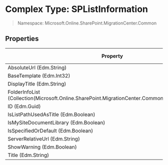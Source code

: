 # Complex Type: SPListInformation

> Namespace: Microsoft.Online.SharePoint.MigrationCenter.Common

## Properties

Property | SPO | SP 2019 | SP 2016 | SP 2013
----------|:---:|:-------:|:-------:|:-------:
AbsoluteUrl (Edm.String) | ✅ | ❌ | ❌ | ❌
BaseTemplate (Edm.Int32) | ✅ | ❌ | ❌ | ❌
DisplayTitle (Edm.String) | ✅ | ❌ | ❌ | ❌
FolderInfoList (Collection(Microsoft.Online.SharePoint.MigrationCenter.Common.SPFolderInformation)) | ✅ | ❌ | ❌ | ❌
ID (Edm.Guid) | ✅ | ❌ | ❌ | ❌
IsListPathUsedAsTitle (Edm.Boolean) | ✅ | ❌ | ❌ | ❌
IsMySiteDocumentLibrary (Edm.Boolean) | ✅ | ❌ | ❌ | ❌
IsSpecifiedOrDefault (Edm.Boolean) | ✅ | ❌ | ❌ | ❌
ServerRelativeUrl (Edm.String) | ✅ | ❌ | ❌ | ❌
ShowWarning (Edm.Boolean) | ✅ | ❌ | ❌ | ❌
Title (Edm.String) | ✅ | ❌ | ❌ | ❌